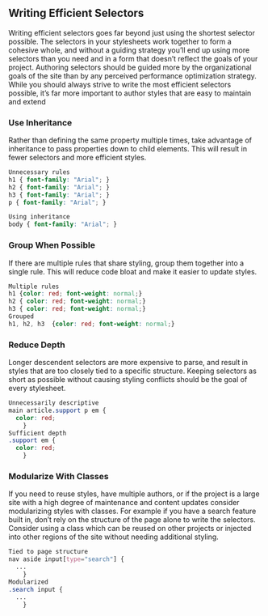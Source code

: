 ## Writing Efficient Selectors

Writing efficient selectors goes far beyond just using the shortest selector possible. The selectors in your stylesheets work together to form a cohesive whole, and without a guiding strategy you’ll end up using more selectors than you need and in a form that doesn’t reflect the goals of your project. Authoring selectors should be guided more by the organizational goals of the site than by any perceived performance optimization strategy. While you should always strive to write the most efficient selectors possible, it’s far more important to author styles that are easy to maintain and extend

### Use Inheritance

Rather than defining the same property multiple times, take advantage of inheritance to pass properties down to child elements. This will result in fewer selectors and more efficient styles.

```css
Unnecessary rules
h1 { font-family: "Arial"; }
h2 { font-family: "Arial"; }
h3 { font-family: "Arial"; }
p { font-family: "Arial"; }

Using inheritance
body { font-family: "Arial"; }
```

### Group When Possible

If there are multiple rules that share styling, group them together into a single rule. This will reduce code bloat and make it easier to update styles.

```css
Multiple rules
h1 {color: red; font-weight: normal;}
h2 { color: red; font-weight: normal;}
h3 { color: red; font-weight: normal;}
Grouped
h1, h2, h3  {color: red; font-weight: normal;}
```

### Reduce Depth

Longer descendent selectors are more expensive to parse, and result in styles that are too closely tied to a specific structure. Keeping selectors as short as possible without causing styling conflicts should be the goal of every stylesheet.

```css
Unnecessarily descriptive
main article.support p em {
  color: red;
    }
Sufficient depth
.support em {
  color: red;
    }
```

### Modularize With Classes

If you need to reuse styles, have multiple authors, or if the project is a large site with a high degree of maintenance and content updates consider modularizing styles with classes. For example if you have a search feature built in, don’t rely on the structure of the page alone to write the selectors. Consider using a class which can be reused on other projects or injected into other regions of the site without needing additional styling.

```css
Tied to page structure
nav aside input[type="search"] {
  ...
    }
Modularized
.search input {
  ...
    }
```
